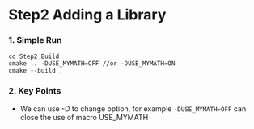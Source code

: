 # Step2 Adding a Library

### 1. Simple Run
```
cd Step2_Build
cmake .. -DUSE_MYMATH=OFF //or -DUSE_MYMATH=ON
cmake --build .
```

### 2. Key Points
- We can use -D to change option, for example `-DUSE_MYMATH=OFF` can close the use of macro USE_MYMATH
